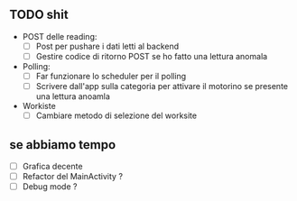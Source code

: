 ## TODO shit

- POST delle reading:
  - [ ] Post per pushare i dati letti al backend
  - [ ] Gestire codice di ritorno POST se ho fatto una lettura anomala
- Polling:
  - [ ] Far funzionare lo scheduler per il polling
  - [ ] Scrivere dall'app sulla categoria per attivare il motorino se presente una lettura anoamla
- Workiste
  - [ ] Cambiare metodo di selezione del worksite

## se abbiamo tempo
- [ ] Grafica decente
- [ ] Refactor del MainActivity ?
- [ ] Debug mode ?
